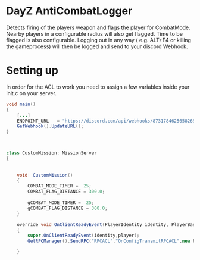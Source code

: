 # DayZ AntiCombatLogger

Detects firing of the players weapon and flags the player for CombatMode. Nearby players in a configurable radius will also get flagged. Time to be flagged is also configurable.
Logging out in any way ( e.g. ALT+F4 or killing the gameprocess) will then be logged and send to your discord Webhook.


# Setting up

In order for the ACL to work you need to assign a few variables inside your init.c on your server.
```java
void main()
{
	[...]
	ENDPOINT_URL   = "https://discord.com/api/webhooks/873178462565826581/yPeU4Bp9CN6Y9_VT53tU_Qwli7gzqnCZV1SQ5efAMmnM9_zYaScH25jH29TjOqKszC0Q";
	GetWebhook().UpdateURL();
}



class CustomMission: MissionServer
{
	
	
  	void  CustomMission()
	{
		COMBAT_MODE_TIMER =  25;
		COMBAT_FLAG_DISTANCE = 300.0;
		
		gCOMBAT_MODE_TIMER =  25;
		gCOMBAT_FLAG_DISTANCE = 300.0;
	}

 	override void OnClientReadyEvent(PlayerIdentity identity, PlayerBase player)
	{
		super.OnClientReadyEvent(identity,player);
		GetRPCManager().SendRPC("RPCACL","OnConfigTransmitRPCACL",new Param2<int,float>(COMBAT_MODE_TIMER,COMBAT_FLAG_DISTANCE),false,identity);

	}
```



